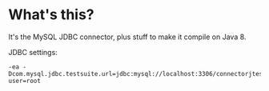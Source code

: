 What's this?
============

It's the MySQL JDBC connector, plus stuff to make it compile on Java 8. 


JDBC settings:

```
-ea -Dcom.mysql.jdbc.testsuite.url=jdbc:mysql://localhost:3306/connectorjtest?user=root
```

